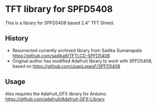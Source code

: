 # TFT library for SPFD5408

This is a library for SPFD5408 based 2.4" TFT Shield.

## History

- Resurrected currently archived library from Sadika Sumanapala https://github.com/sadika9/TFTLCD-SPFD5408
- Original author has modified Adafruit library to work with SPFD5408, based on https://github.com/JoaoLopesF/SPFD5408

## Usage

Also requires the Adafruit_GFX library for Arduino. https://github.com/adafruit/Adafruit-GFX-Library

